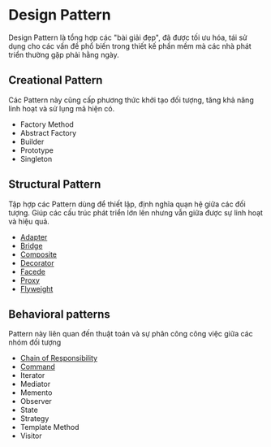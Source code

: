 # Design Pattern

Design Pattern là tổng hợp các "bài giải đẹp", đã được tối ưu hóa, tái sử dụng cho các vấn đề phổ biến trong thiết kế phần mềm mà các nhà phát triển thường gặp phải hằng ngày.

## Creational Pattern

Các Pattern này cũng cấp phương thức khởi tạo đối tượng, tăng khả năng linh hoạt và sử lụng mã hiện có.

- Factory Method
- Abstract Factory
- Builder
- Prototype
- Singleton

## Structural Pattern

Tập hợp các Pattern dùng để thiết lập, định nghĩa quạn hệ giữa các đối tượng. Giúp các cấu trúc phát triển lớn lên nhưng vẫn giữa được sự linh hoạt và hiệu quả.

- [Adapter](https://github.com/nguyenphuc22/Design-Patterns/tree/main/Adapter%20Pattern#readme)
- [Bridge](https://github.com/nguyenphuc22/Design-Patterns/tree/main/Bridge%20Pattern)
- [Composite](https://github.com/nguyenphuc22/Design-Patterns/tree/main/Composite%20Pattern)
- [Decorator](https://github.com/nguyenphuc22/Design-Patterns/tree/main/Decorator%20Pattern)
- [Facede](https://github.com/nguyenphuc22/Design-Patterns/tree/main/Facade%20Pattern)
- [Proxy](https://github.com/nguyenphuc22/Design-Patterns/tree/main/Proxy%20Pattern)
- [Flyweight](https://github.com/nguyenphuc22/Design-Patterns/tree/main/FlyWeight%20Pattern)

## Behavioral patterns

Pattern này liên quan đến thuật toán và sự phân công công việc giữa các nhóm đối tượng

- [Chain of Responsibility](https://github.com/nguyenphuc22/Design-Patterns/tree/main/Chain%20of%20Responsibility)
- [Command](https://github.com/nguyenphuc22/Design-Patterns/tree/main/Command%20Pattern)
- Iterator
- Mediator
- Memento
- Observer
- State
- Strategy
- Template Method
- Visitor

